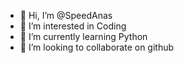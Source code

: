 - 👋 Hi, I’m @SpeedAnas
- 👀 I’m interested in Coding
- 🌱 I’m currently learning Python
- 💞️ I’m looking to collaborate on github

<!---
SpeedAnas/SpeedAnas is a ✨ special ✨ repository because its `README.md` (this file) appears on your GitHub profile.
You can click the Preview link to take a look at your changes.
--->

